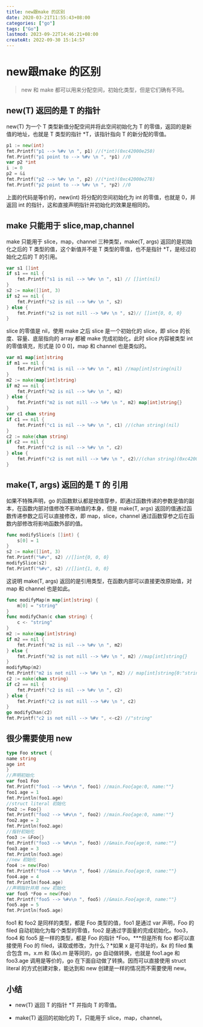 ```yaml
---
title: new跟make 的区别
date: 2020-03-21T11:55:43+08:00
categories: ["go"]
tags: ["Go"]
lastmod: 2023-09-22T14:46:21+08:00
createAt: 2022-09-30 15:14:57
---
```

# new跟make 的区别

> new 和 make 都可以用来分配空间，初始化类型，但是它们确有不同。

## **new(T) 返回的是 T 的指针**

new(T) 为一个 T 类型新值分配空间并将此空间初始化为 T 的零值，返回的是新值的地址，也就是 T 类型的指针 *T，该指针指向 T 的新分配的零值。

```go
p1 := new(int)
fmt.Printf("p1 --> %#v \n ", p1) //(*int)(0xc42000e250)
fmt.Printf("p1 point to --> %#v \n ", *p1) //0
var p2 *int
i := 0
p2 = &i
fmt.Printf("p2 --> %#v \n ", p2) //(*int)(0xc42000e278)
fmt.Printf("p2 point to --> %#v \n ", *p2) //0
```

上面的代码是等价的，new(int) 将分配的空间初始化为 int 的零值，也就是 0，并返回 int 的指针，这和直接声明指针并初始化的效果是相同的。

## **make 只能用于 slice,map,channel**

make 只能用于 slice，map，channel 三种类型，make(T, args) 返回的是初始化之后的 T 类型的值，这个新值并不是 T 类型的零值，也不是指针 *T，是经过初始化之后的 T 的引用。

```go
var s1 []int
if s1 == nil {
    fmt.Printf("s1 is nil --> %#v \n ", s1) // []int(nil)
}
s2 := make([]int, 3)
if s2 == nil {
    fmt.Printf("s2 is nil --> %#v \n ", s2)
} else {
    fmt.Printf("s2 is not nill --> %#v \n ", s2)// []int{0, 0, 0}
}
```

slice 的零值是 nil，使用 make 之后 slice 是一个初始化的 slice，即 slice 的长度、容量、底层指向的 array 都被 make 完成初始化，此时 slice 内容被类型 int 的零值填充，形式是 [0 0 0]，map 和 channel 也是类似的。

``` go
var m1 map[int]string
if m1 == nil {
    fmt.Printf("m1 is nil --> %#v \n ", m1) //map[int]string(nil)
}
m2 := make(map[int]string)
if m2 == nil {
    fmt.Printf("m2 is nil --> %#v \n ", m2)
} else {
    fmt.Printf("m2 is not nill --> %#v \n ", m2) map[int]string{}
}
var c1 chan string
if c1 == nil {
    fmt.Printf("c1 is nil --> %#v \n ", c1) //(chan string)(nil)
}
c2 := make(chan string)
if c2 == nil {
    fmt.Printf("c2 is nil --> %#v \n ", c2)
} else {
    fmt.Printf("c2 is not nill --> %#v \n ", c2)//(chan string)(0xc420016120)
}
```

## **make(T, args) 返回的是 T 的 引用**

如果不特殊声明，go 的函数默认都是按值穿参，即通过函数传递的参数是值的副本，在函数内部对值修改不影响值的本身，但是 make(T, args) 返回的值通过函数传递参数之后可以直接修改，即 map，slice，channel 通过函数穿参之后在函数内部修改将影响函数外部的值。

```go
func modifySlice(s []int) {
	s[0] = 1
}
s2 := make([]int, 3)
fmt.Printf("%#v", s2) //[]int{0, 0, 0}
modifySlice(s2)
fmt.Printf("%#v", s2) //[]int{1, 0, 0}
```

这说明 make(T, args) 返回的是引用类型，在函数内部可以直接更改原始值，对 map 和 channel 也是如此。

``` go
func modifyMap(m map[int]string) {
	m[0] = "string"
}
func modifyChan(c chan string) {
	c <- "string"
}
m2 := make(map[int]string)
if m2 == nil {
	fmt.Printf("m2 is nil --> %#v \n ", m2)
} else {
	fmt.Printf("m2 is not nill --> %#v \n ", m2) //map[int]string{}
}
modifyMap(m2)
fmt.Printf("m2 is not nill --> %#v \n ", m2) // map[int]string{0:"string"}
c2 := make(chan string)
if c2 == nil {
	fmt.Printf("c2 is nil --> %#v \n ", c2)
} else {
	fmt.Printf("c2 is not nill --> %#v \n ", c2)
}
go modifyChan(c2)
fmt.Printf("c2 is not nill --> %#v ", <-c2) //"string"
```

## **很少需要使用 new**

``` go
type Foo struct {
name string
age int
}
//声明初始化
var foo1 Foo
fmt.Printf("foo1 --> %#v\n ", foo1) //main.Foo{age:0, name:""}
foo1.age = 1
fmt.Println(foo1.age)
//struct literal 初始化
foo2 := Foo{}
fmt.Printf("foo2 --> %#v\n ", foo2) //main.Foo{age:0, name:""}
foo2.age = 2
fmt.Println(foo2.age)
//指针初始化
foo3 := &Foo{}
fmt.Printf("foo3 --> %#v\n ", foo3) //&main.Foo{age:0, name:""}
foo3.age = 3
fmt.Println(foo3.age)
//new 初始化
foo4 := new(Foo)
fmt.Printf("foo4 --> %#v\n ", foo4) //&main.Foo{age:0, name:""}
foo4.age = 4
fmt.Println(foo4.age)
//声明指针并用 new 初始化
var foo5 *Foo = new(Foo)
fmt.Printf("foo5 --> %#v\n ", foo5) //&main.Foo{age:0, name:""}
foo5.age = 5
fmt.Println(foo5.age)
```

foo1 和 foo2 是同样的类型，都是 Foo 类型的值，foo1 是通过 var 声明，Foo 的 filed 自动初始化为每个类型的零值，foo2 是通过字面量的完成初始化。foo3，foo4 和 foo5 是一样的类型，都是 Foo 的指针 *Foo。***但是所有 foo 都可以直接使用 Foo 的 filed，读取或修改，为什么？*如果 x 是可寻址的，&x 的 filed 集合包含 m，x.m 和 (&x).m 是等同的，go 自动做转换，也就是 foo1.age 和 foo3.age 调用是等价的，go 在下面自动做了转换。因而可以直接使用 struct literal 的方式创建对象，能达到和 new 创建是一样的情况而不需要使用 new。

## **小结**

- new(T) 返回 T 的指针 *T 并指向 T 的零值。

- make(T) 返回的初始化的 T，只能用于 slice，map，channel。